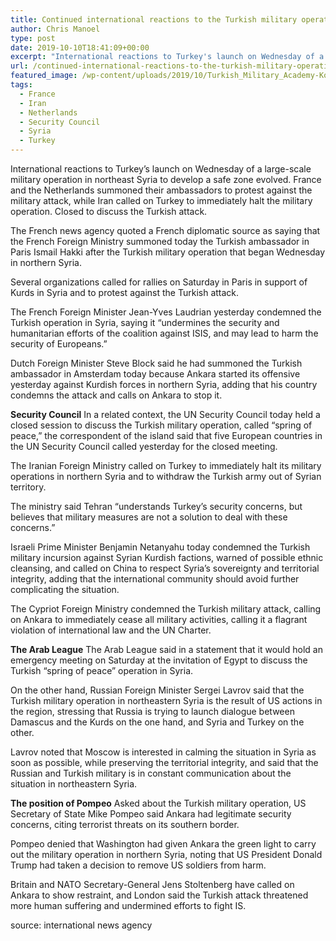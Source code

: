 ```yaml
---
title: Continued international reactions to the Turkish military operation in Syria
author: Chris Manoel
type: post
date: 2019-10-10T18:41:09+00:00
excerpt: "International reactions to Turkey's launch on Wednesday of a large-scale military operation in northeast Syria to develop a safe zone evolved. France and the Netherlands summoned their ambassadors to protest against the military attack, while Iran called on Turkey to immediately halt the military operation. Closed to discuss the Turkish attack."
url: /continued-international-reactions-to-the-turkish-military-operation-in-syria/
featured_image: /wp-content/uploads/2019/10/Turkish_Military_Academy-Kortej.jpg
tags:
  - France
  - Iran
  - Netherlands
  - Security Council
  - Syria
  - Turkey
---
```


  International reactions to Turkey&#8217;s launch on Wednesday of a large-scale military operation in northeast Syria to develop a safe zone evolved. France and the Netherlands summoned their ambassadors to protest against the military attack, while Iran called on Turkey to immediately halt the military operation. Closed to discuss the Turkish attack.



  The French news agency quoted a French diplomatic source as saying that the French Foreign Ministry summoned today the Turkish ambassador in Paris Ismail Hakki after the Turkish military operation that began Wednesday in northern Syria.



  Several organizations called for rallies on Saturday in Paris in support of Kurds in Syria and to protest against the Turkish attack.



  The French Foreign Minister Jean-Yves Laudrian yesterday condemned the Turkish operation in Syria, saying it &#8220;undermines the security and humanitarian efforts of the coalition against ISIS, and may lead to harm the security of Europeans.&#8221;



  Dutch Foreign Minister Steve Block said he had summoned the Turkish ambassador in Amsterdam today because Ankara started its offensive yesterday against Kurdish forces in northern Syria, adding that his country condemns the attack and calls on Ankara to stop it.



  **Security Council** In a related context, the UN Security Council today held a closed session to discuss the Turkish military operation, called &#8220;spring of peace,&#8221; the correspondent of the island said that five European countries in the UN Security Council called yesterday for the closed meeting.



  The Iranian Foreign Ministry called on Turkey to immediately halt its military operations in northern Syria and to withdraw the Turkish army out of Syrian territory.



  The ministry said Tehran &#8220;understands Turkey&#8217;s security concerns, but believes that military measures are not a solution to deal with these concerns.&#8221;



  Israeli Prime Minister Benjamin Netanyahu today condemned the Turkish military incursion against Syrian Kurdish factions, warned of possible ethnic cleansing, and called on China to respect Syria&#8217;s sovereignty and territorial integrity, adding that the international community should avoid further complicating the situation.



  The Cypriot Foreign Ministry condemned the Turkish military attack, calling on Ankara to immediately cease all military activities, calling it a flagrant violation of international law and the UN Charter.



  **The Arab League** The Arab League said in a statement that it would hold an emergency meeting on Saturday at the invitation of Egypt to discuss the Turkish &#8220;spring of peace&#8221; operation in Syria.



  On the other hand, Russian Foreign Minister Sergei Lavrov said that the Turkish military operation in northeastern Syria is the result of US actions in the region, stressing that Russia is trying to launch dialogue between Damascus and the Kurds on the one hand, and Syria and Turkey on the other.



  Lavrov noted that Moscow is interested in calming the situation in Syria as soon as possible, while preserving the territorial integrity, and said that the Russian and Turkish military is in constant communication about the situation in northeastern Syria.



  **The position of Pompeo** Asked about the Turkish military operation, US Secretary of State Mike Pompeo said Ankara had legitimate security concerns, citing terrorist threats on its southern border.



  Pompeo denied that Washington had given Ankara the green light to carry out the military operation in northern Syria, noting that US President Donald Trump had taken a decision to remove US soldiers from harm.



  Britain and NATO Secretary-General Jens Stoltenberg have called on Ankara to show restraint, and London said the Turkish attack threatened more human suffering and undermined efforts to fight IS.


source: international news agency
